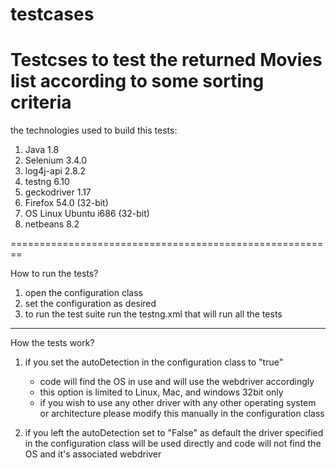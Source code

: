 # testcases

Testcses to test the returned Movies list according to some sorting criteria
========================================================
the technologies used to build this tests:

1. Java 1.8
2. Selenium 3.4.0
3. log4j-api 2.8.2
4. testng 6.10
5. geckodriver 1.17
5. Firefox 54.0 (32-bit)
6. OS Linux Ubuntu i686 (32-bit)
7. netbeans 8.2

========================================================

How to run the tests?

1. open the configuration class
2. set the configuration as desired 
3. to run the test suite run the testng.xml that will run all the tests
--------------------------------------------------------

How the tests work?

1. if you set the autoDetection in the configuration class to "true" 
   - code will find the OS in use and will use the webdriver accordingly 
   - this option is limited to Linux, Mac, and windows 32bit only
   - if you wish to use any other driver with any other operating system or architecture 
     please modify this manually in the configuration class

2. if you left the autoDetection set to "False" as default the driver specified in the configuration class will be used directly and 
code will not find the OS and it's associated webdriver


